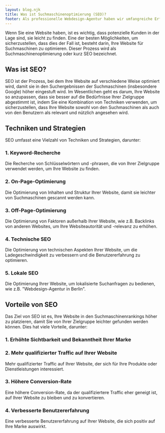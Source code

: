 ```yaml
---
layout: blog.njk
title: Was ist Suchmaschinenoptimierung (SEO)?
footer: Als professionelle Webdesign-Agentur haben wir umfangreiche Erfahrung in der Durchführung von SEO-Kampagnen für Kunden verschiedener Branchen. Wir können Ihnen helfen, Ihre Website zu optimieren, damit Sie mehr Traffic und potenzielle Kunden erhalten. Kontaktieren Sie uns noch heute, um mehr darüber zu erfahren, wie wir Ihnen helfen können.
---
```


Wenn Sie eine Website haben, ist es wichtig, dass potenzielle Kunden in der Lage sind, sie leicht zu finden. Eine der besten Möglichkeiten, um sicherzustellen, dass dies der Fall ist, besteht darin, Ihre Website für Suchmaschinen zu optimieren. Dieser Prozess wird als Suchmaschinenoptimierung oder kurz SEO bezeichnet.

## Was ist SEO?

SEO ist der Prozess, bei dem Ihre Website auf verschiedene Weise optimiert wird, damit sie in den Suchergebnissen der Suchmaschinen (insbesondere Google) höher eingestuft wird. Im Wesentlichen geht es darum, Ihre Website so anzupassen, dass sie besser auf die Bedürfnisse Ihrer Zielgruppe abgestimmt ist, indem Sie eine Kombination von Techniken verwenden, um sicherzustellen, dass Ihre Website sowohl von den Suchmaschinen als auch von den Benutzern als relevant und nützlich angesehen wird.

## Techniken und Strategien

SEO umfasst eine Vielzahl von Techniken und Strategien, darunter:

### 1. Keyword-Recherche

Die Recherche von Schlüsselwörtern und -phrasen, die von Ihrer Zielgruppe verwendet werden, um Ihre Website zu finden.

### 2. On-Page-Optimierung

Die Optimierung von Inhalten und Struktur Ihrer Website, damit sie leichter von Suchmaschinen gescannt werden kann.

### 3. Off-Page-Optimierung

Die Optimierung von Faktoren außerhalb Ihrer Website, wie z.B. Backlinks von anderen Websites, um Ihre Websiteautorität und -relevanz zu erhöhen.

### 4. Technische SEO

Die Optimierung von technischen Aspekten Ihrer Website, um die Ladegeschwindigkeit zu verbessern und die Benutzererfahrung zu optimieren.

### 5. Lokale SEO

Die Optimierung Ihrer Website, um lokalisierte Suchanfragen zu bedienen, wie z.B. "Webdesign-Agentur in Berlin".

## Vorteile von SEO

Das Ziel von SEO ist es, Ihre Website in den Suchmaschinenrankings höher zu platzieren, damit Sie von Ihrer Zielgruppe leichter gefunden werden können. Dies hat viele Vorteile, darunter:

### 1. Erhöhte Sichtbarkeit und Bekanntheit Ihrer Marke

### 2. Mehr qualifizierter Traffic auf Ihrer Website

Mehr qualifizierter Traffic auf Ihrer Website, der sich für Ihre Produkte oder Dienstleistungen interessiert.

### 3. Höhere Conversion-Rate

Eine höhere Conversion-Rate, da der qualifiziertere Traffic eher geneigt ist, auf Ihrer Website zu bleiben und zu konvertieren.

### 4. Verbesserte Benutzererfahrung

Eine verbesserte Benutzererfahrung auf Ihrer Website, die sich positiv auf Ihre Marke auswirkt.




